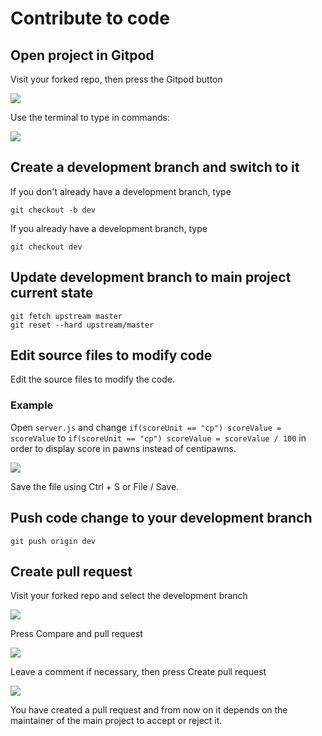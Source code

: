 # Contribute to code

## Open project in Gitpod

Visit your forked repo, then press the Gitpod button

![](https://i.imgur.com/MEvgqK6.png)

Use the terminal to type in commands:

![](https://i.imgur.com/mawGHk7.png)

## Create a development branch and switch to it

If you don't already have a development branch, type

```
git checkout -b dev
```

If you already have a development branch, type

```
git checkout dev
```

## Update development branch to main project current state

```
git fetch upstream master
git reset --hard upstream/master
```

## Edit source files to modify code

Edit the source files to modify the code.

### Example

Open `server.js` and change `if(scoreUnit == "cp") scoreValue = scoreValue` to `if(scoreUnit == "cp") scoreValue = scoreValue / 100` in order to display score in pawns instead of centipawns.

![](https://i.imgur.com/a7qnVYL.png)

Save the file using Ctrl + S or File / Save.

## Push code change to your development branch

```
git push origin dev
```

## Create pull request

Visit your forked repo and select the development branch

![](https://i.imgur.com/mGoGa72.png)

Press Compare and pull request

![](https://i.imgur.com/bGL8mxx.png)

Leave a comment if necessary, then press Create pull request

![](https://i.imgur.com/vy2rmoR.png)

You have created a pull request and from now on it depends on the maintainer of the main project to accept or reject it.